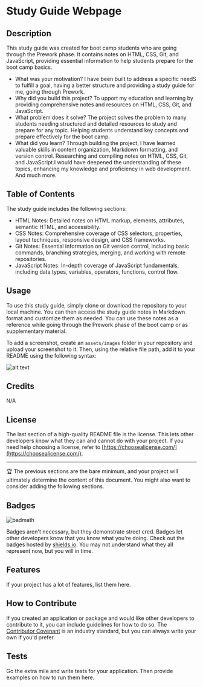 # Study Guide Webpage

## Description

This study guide was created for boot camp students who are going through the Prework phase.
 It contains notes on HTML, CSS, Git, and JavaScript, providing essential information to help students prepare for the boot camp basics.

- What was your motivation?
 I have been built to address a specific needS to fulfill a goal, having a better structure and providing a study guide for me, going through Prework.
- Why did you build this project? 
To upport my education and learning by providing comprehensive notes and resources on HTML, CSS, Git, and JavaScript.
- What problem does it solve? 
The project solves the problem to many students needing structured and detailed resources to study and prepare for any topic. Helping students understand key concepts and prepare effectively for the boot camp.
- What did you learn? 
Through building the project, I have learned valuable skills in content organization, Markdown formatting, and version control.
Researching and compiling notes on HTML, CSS, Git, and JavaScript.I would have deepened the understanding of these topics, enhancing my knowledge and proficiency in web development. 
And much more.

## Table of Contents 

The study guide includes the following sections:

- HTML Notes: Detailed notes on HTML markup, elements, attributes, semantic HTML, and accessibility.
- CSS Notes: Comprehensive coverage of CSS selectors, properties, layout techniques, responsive design, and CSS frameworks.
- Git Notes: Essential information on Git version control, including basic commands, branching strategies, merging, and working with remote repositories.
- JavaScript Notes: In-depth coverage of JavaScript fundamentals, including data types, variables, operators, functions, control flow.


## Usage

To use this study guide, simply clone or download the repository to your local machine. You can then access the study guide notes in Markdown format and customize them as needed. You can use these notes as a reference while going through the Prework phase of the boot camp or as supplementary material.

To add a screenshot, create an `assets/images` folder in your repository and upload your screenshot to it. Then, using the relative file path, add it to your README using the following syntax:

![alt text](assets/images/screenshot.png)

## Credits

N/A

## License

The last section of a high-quality README file is the license. This lets other developers know what they can and cannot do with your project. If you need help choosing a license, refer to [https://choosealicense.com/](https://choosealicense.com/).

---

🏆 The previous sections are the bare minimum, and your project will ultimately determine the content of this document. You might also want to consider adding the following sections.

## Badges

![badmath](https://img.shields.io/github/languages/top/nielsenjared/badmath)

Badges aren't necessary, but they demonstrate street cred. Badges let other developers know that you know what you're doing. Check out the badges hosted by [shields.io](https://shields.io/). You may not understand what they all represent now, but you will in time.

## Features

If your project has a lot of features, list them here.

## How to Contribute

If you created an application or package and would like other developers to contribute to it, you can include guidelines for how to do so. The [Contributor Covenant](https://www.contributor-covenant.org/) is an industry standard, but you can always write your own if you'd prefer.

## Tests

Go the extra mile and write tests for your application. Then provide examples on how to run them here.